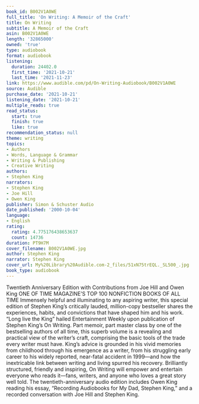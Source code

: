 ```yaml
---
book_id: B002V1A0WE
full_title: 'On Writing: A Memoir of the Craft'
title: On Writing
subtitle: A Memoir of the Craft
asin: B002V1A0WE
length: '32865000'
owned: 'true'
type: audiobook
format: audiobook
listening:
  duration: 24402.0
  first_time: '2021-10-21'
  last_time: '2021-11-23'
link: https://www.audible.com/pd/On-Writing-Audiobook/B002V1A0WE
source: Audible
purchase_date: '2021-10-21'
listening_date: '2021-10-21'
multiple_reads: true
read_status:
  start: true
  finish: true
  like: true
recommendation_status: null
theme: writing
topics:
- Authors
- Words, Language & Grammar
- Writing & Publishing
- Creative Writing
authors:
- Stephen King
narrators:
- Stephen King
- Joe Hill
- Owen King
publisher: Simon & Schuster Audio
date_published: '2000-10-04'
language:
- English
rating:
  rating: 4.775176438653637
  count: 14736
duration: PT9H7M
cover_filename: B002V1A0WE.jpg
author: Stephen King
narrator: Stephen King
cover_url: My%20Library%20Audible.com-2_files/51xN75trEQL._SL500_.jpg
book_type: audiobook
---
```

Twentieth Anniversary Edition with Contributions from Joe Hill and Owen King  ONE OF TIME MAGAZINE’S TOP 100 NONFICTION BOOKS OF ALL TIME  Immensely helpful and illuminating to any aspiring writer, this special edition of Stephen King’s critically lauded, million-copy bestseller shares the experiences, habits, and convictions that have shaped him and his work.
“Long live the King” hailed Entertainment Weekly upon publication of Stephen King’s On Writing. Part memoir, part master class by one of the bestselling authors of all time, this superb volume is a revealing and practical view of the writer’s craft, comprising the basic tools of the trade every writer must have. King’s advice is grounded in his vivid memories from childhood through his emergence as a writer, from his struggling early career to his widely reported, near-fatal accident in 1999—and how the inextricable link between writing and living spurred his recovery. Brilliantly structured, friendly and inspiring, On Writing will empower and entertain everyone who reads it—fans, writers, and anyone who loves a great story well told.  The twentieth-anniversary audio edition includes Owen King reading his essay, “Recording Audiobooks for My Dad, Stephen King,” and a recorded conversation with Joe Hill and Stephen King.

